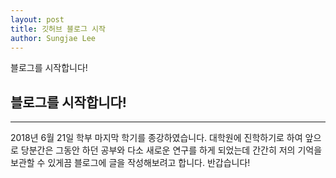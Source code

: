 ```yaml
---
layout: post
title: 깃허브 블로그 시작
author: Sungjae Lee
---
```


블로그를 시작합니다!

## 블로그를 시작합니다!
-----

2018년 6월 21일 학부 마지막 학기를 종강하였습니다. 대학원에 진학하기로 하여 앞으로 당분간은 그동안 하던 공부와 다소 새로운 연구를 하게 되었는데 간간히 저의 기억을 보관할 수 있게끔 블로그에 글을 작성해보려고 합니다. 
반갑습니다!
